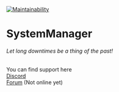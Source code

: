 [![Maintainability](https://api.codeclimate.com/v1/badges/06392e4d2fd35822ffd8/maintainability)](https://codeclimate.com/github/systemmanager-io/Core/maintainability)

# SystemManager
###### Let long downtimes be a thing of the past!
You can find support here\
[Discord](https://discord.gg/UKX3Qux)\
[Forum](forum.systemmanager.io) (Not online yet)
